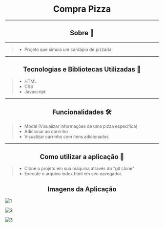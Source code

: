 <h1 align="center">Compra Pizza</h1>

---
<h2 align="center">Sobre 📖</h2>

---
> -  Projeto que simula um cardápio de pizzaria.
---
<h2 align="center">Tecnologias e Bibliotecas Utilizadas 📱</h2>

> - HTML
> - CSS
> - Javascript
 
---
<h2 align="center">Funcionalidades 🛠️</h2>

> - Modal (Visualizar informações de uma pizza específica)
> - Adicionar ao carrinho
> - Visualizar carrinho com ítens adicionados

---
<h2 align="center">Como utilizar a aplicação 🤔</h2>

> - Clone o projeto em sua máquina através do "git clone"
> - Execute o arquivo index.html em seu navegador.

<h2 align="center">Imagens da Aplicação</h2>


![1](https://user-images.githubusercontent.com/86810734/207674330-1deea19e-e47a-4788-bdf6-e38a504bc5bc.png)

![2](https://user-images.githubusercontent.com/86810734/207674362-8c05d75c-e558-43ad-8ba5-f251dc31beb0.png)

![3](https://user-images.githubusercontent.com/86810734/207674386-9de6f4f5-fcb8-485b-95f9-a3538c53aedf.png)
